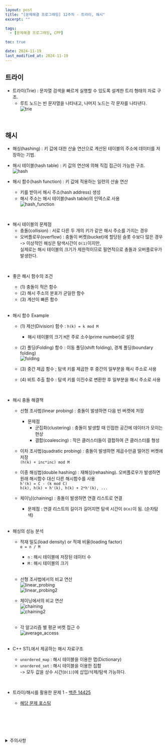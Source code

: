 ```yaml
---
layout: post
title: "[문제해결 프로그래밍] 12주차 - 트라이, 해시"
excerpt: ""

tags:
  - [문제해결 프로그래밍, CPP]

toc: true

date: 2024-11-19
last_modified_at: 2024-11-19
---
```

## 트라이
- 트라이(Trie) : 문자열 검색을 빠르게 실행할 수 있도록 설계한 트리 형태의 자료 구조.
  - 루트 노드는 빈 문자열을 나타내고, 나머지 노드는 각 문자를 나타낸다.  
![trie](TODO)  

<br>

## 해시
- 해싱(hashing) : 키 값에 대한 산술 연산으로 계산된 테이블의 주소에 데이터를 저장하는 기법.
- 해시 테이블(hash table) : 키 값의 연산에 의해 직접 접근이 가능한 구조.  
![hash](TODO)  

- 해시 함수(hash function) : 키 값에 적용하는 일련의 산술 연산
  - 키를 받아서 해시 주소(hash address) 생성
  - 해시 주소는 해시 테이블(hash table)의 인덱스로 사용  
![hash_function](TODO)  

<br>

- 해시 테이블의 문제점
  - 충돌(collision) : 서로 다른 두 개의 키가 같은 해시 주소를 가지는 경우
  - 오버플로우(overflow) : 충돌이 버켓(bucket)에 할당된 슬롯 수보다 많은 경우  
  -> 이상적인 해싱은 탐색시간이 `O(1)`이지만,  
  실제로는 해시 테이블의 크기가 제한적이므로 필연적으로 충돌과 오버플로우가 발생한다.  

<br>

- 좋은 해시 함수의 조건
  - (1) 충돌이 적은 함수
  - (2) 해시 주소의 분포가 균일한 함수
  - (3) 계산이 빠른 함수  

  <br>

- 해시 함수 Example
  - (1) 제산(Division) 함수 : `h(k) = k mod M`  
    - 해시 테이블의 크기 `M`은 주로 소수(prime number)로 설정  

  - (2) 폴딩(Folding) 함수 : 이동 폴딩(shift folding), 경계 폴딩(boundary folding)  
  ![folding](TODO)  

  - (3) 중간 제곱 함수 ; 탐색 키를 제곱한 후 중간의 일부분을 해시 주소로 사용  

  - (4) 비트 추출 함수 : 탐색 키를 이진수로 변환한 후 일부분을 해시 주소로 사용  

<br>

- 해시 충돌 해결책
  - 선형 조사법(linear probing) : 충돌이 발생하면 다음 빈 버켓에 저장  
    - 문제점
      - 군집화(clustering) : 충돌이 발생할 때 인접한 공간에 데이터가 모이는 현상  
      - 결합(coalescing) :  작은 클러스터들이 결합하여 큰 클러스터를 형성  

  - 이차 조사법(quadratic probing) : 충돌이 발생하면 제곱수만큼 떨어진 버켓에 저장  
  `(h(k) + inc*inc) mod M`  

  - 이중 해싱법(double hashing) : 재해싱(rehashing). 오버플로우가 발생하면 원래 해시함수 대신 다른 해시함수를 사용  
  `h'(k) = C - (k mod C)`  
  `h(k), h(k) + h'(k), h(k) + 2*h'(k), ...`

  - 체이닝(chaining) : 충돌이 발생하면 연결 리스트로 연결  
    - 문제점 : 연결 리스트의 길이가 길어지면 탐색 시간이 `O(n)`이 됨. (순차탐색)

    <br>

- 해싱의 성능 분석
  - 적재 밀도(load density) or 적재 비율(loading factor)  
  `α = n / M`  
    - `n` : 해시 테이블에 저장된 데이터 수
    - `M` : 해시 테이블의 크기  
    
    <br>

  - 선형 조사법에서의 비교 연산  
  ![linear_probing](TODO)  
  ![linear_probing2](TODO)

  - 체이닝에서의 비교 연산  
  ![chaining](TODO)  
  ![chaining2](TODO)  

  <br>

  - 각 알고리즘 별 평균 버켓 접근 수  
  ![average_access](TODO)  

  <br>

- C++ STL에서 제공하는 해시 자료구조  
  - `unordered_map` : 해시 테이블을 이용한 맵(Dictionary)  
  - `unordered_set` : 해시 테이블을 이용한 집합  
  -> 모두 값을 상수 시간(`O(1)`)에 삽입/삭제/탐색 가능하다.  

<br>

- 트라이/해시를 활용한 문제 1 - [백준 14425][def2]

  - [해당 문제 포스팅][def3]

  <br>

<br>
<br>
<br>
<br>
<details>
<summary>주의사항</summary>
<div markdown="1">

이 포스팅은 강원대학교 이다영 교수님의 문제해결 프로그래밍 수업을 들으며 내용을 정리 한 것입니다.  
수업 내용에 대한 저작권은 교수님께 있으니,  
다른 곳으로의 무분별한 내용 복사를 자제해 주세요.

</div>
</details>

[def]: TODO
[def2]: https://www.acmicpc.net/problem/14425
[def3]: https://orbit3230.github.io/2024/11/17/Daily_Backjoon/